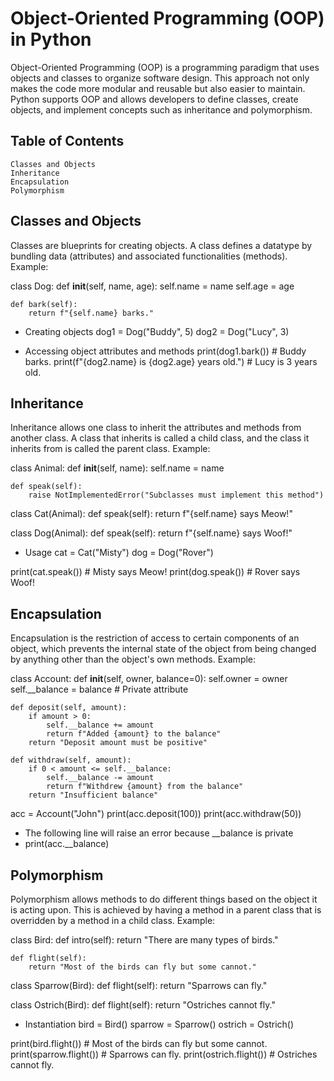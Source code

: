 # Object-Oriented Programming (OOP) in Python

Object-Oriented Programming (OOP) is a programming paradigm that uses objects and classes to organize software design. This approach not only makes the code more modular and reusable but also easier to maintain. Python supports OOP and allows developers to define classes, create objects, and implement concepts such as inheritance and polymorphism.

## Table of Contents
    Classes and Objects
    Inheritance
    Encapsulation
    Polymorphism

## Classes and Objects

Classes are blueprints for creating objects. A class defines a datatype by bundling data (attributes) and associated functionalities (methods).
Example:

class Dog:
    def __init__(self, name, age):
        self.name = name
        self.age = age

    def bark(self):
        return f"{self.name} barks."

- Creating objects
dog1 = Dog("Buddy", 5)
dog2 = Dog("Lucy", 3)

- Accessing object attributes and methods
print(dog1.bark())  # Buddy barks.
print(f"{dog2.name} is {dog2.age} years old.")  # Lucy is 3 years old.

## Inheritance

Inheritance allows one class to inherit the attributes and methods from another class. A class that inherits is called a child class, and the class it inherits from is called the parent class.
Example:

class Animal:
    def __init__(self, name):
        self.name = name

    def speak(self):
        raise NotImplementedError("Subclasses must implement this method")

class Cat(Animal):
    def speak(self):
        return f"{self.name} says Meow!"

class Dog(Animal):
    def speak(self):
        return f"{self.name} says Woof!"

- Usage
cat = Cat("Misty")
dog = Dog("Rover")

print(cat.speak())  # Misty says Meow!
print(dog.speak())  # Rover says Woof!

## Encapsulation

Encapsulation is the restriction of access to certain components of an object, which prevents the internal state of the object from being changed by anything other than the object's own methods.
Example:

class Account:
    def __init__(self, owner, balance=0):
        self.owner = owner
        self.__balance = balance  # Private attribute

    def deposit(self, amount):
        if amount > 0:
            self.__balance += amount
            return f"Added {amount} to the balance"
        return "Deposit amount must be positive"

    def withdraw(self, amount):
        if 0 < amount <= self.__balance:
            self.__balance -= amount
            return f"Withdrew {amount} from the balance"
        return "Insufficient balance"

acc = Account("John")
print(acc.deposit(100))
print(acc.withdraw(50))
- The following line will raise an error because __balance is private
- print(acc.__balance)

## Polymorphism

Polymorphism allows methods to do different things based on the object it is acting upon. This is achieved by having a method in a parent class that is overridden by a method in a child class.
Example:

class Bird:
    def intro(self):
        return "There are many types of birds."

    def flight(self):
        return "Most of the birds can fly but some cannot."

class Sparrow(Bird):
    def flight(self):
        return "Sparrows can fly."

class Ostrich(Bird):
    def flight(self):
        return "Ostriches cannot fly."

- Instantiation
bird = Bird()
sparrow = Sparrow()
ostrich = Ostrich()

print(bird.flight())  # Most of the birds can fly but some cannot.
print(sparrow.flight())  # Sparrows can fly.
print(ostrich.flight())  # Ostriches cannot fly.
